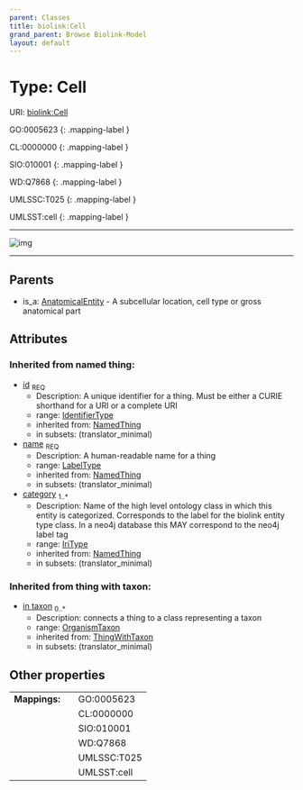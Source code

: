 ```yaml
---
parent: Classes
title: biolink:Cell
grand_parent: Browse Biolink-Model
layout: default
---
```


# Type: Cell




URI: [biolink:Cell](https://w3id.org/biolink/vocab/Cell)

GO:0005623
{: .mapping-label }

CL:0000000
{: .mapping-label }

SIO:010001
{: .mapping-label }

WD:Q7868
{: .mapping-label }

UMLSSC:T025
{: .mapping-label }

UMLSST:cell
{: .mapping-label }


---

![img](http://yuml.me/diagram/nofunky;dir:TB/class/\[OrganismTaxon]<in%20taxon(i)%200..*-%20\[Cell&#124;id(i):identifier_type;name(i):label_type;category(i):iri_type%20%2B],%20\[AnatomicalEntity]^-\[Cell])

---


## Parents

 *  is_a: [AnatomicalEntity](AnatomicalEntity.md) - A subcellular location, cell type or gross anatomical part

## Attributes


### Inherited from named thing:

 * [id](id.md)  <sub>REQ</sub>
    * Description: A unique identifier for a thing. Must be either a CURIE shorthand for a URI or a complete URI
    * range: [IdentifierType](types/IdentifierType.md)
    * inherited from: [NamedThing](NamedThing.md)
    * in subsets: (translator_minimal)
 * [name](name.md)  <sub>REQ</sub>
    * Description: A human-readable name for a thing
    * range: [LabelType](types/LabelType.md)
    * inherited from: [NamedThing](NamedThing.md)
    * in subsets: (translator_minimal)
 * [category](category.md)  <sub>1..*</sub>
    * Description: Name of the high level ontology class in which this entity is categorized. Corresponds to the label for the biolink entity type class. In a neo4j database this MAY correspond to the neo4j label tag
    * range: [IriType](types/IriType.md)
    * inherited from: [NamedThing](NamedThing.md)
    * in subsets: (translator_minimal)

### Inherited from thing with taxon:

 * [in taxon](in_taxon.md)  <sub>0..*</sub>
    * Description: connects a thing to a class representing a taxon
    * range: [OrganismTaxon](OrganismTaxon.md)
    * inherited from: [ThingWithTaxon](ThingWithTaxon.md)
    * in subsets: (translator_minimal)

## Other properties

|  |  |  |
| --- | --- | --- |
| **Mappings:** | | GO:0005623 |
|  | | CL:0000000 |
|  | | SIO:010001 |
|  | | WD:Q7868 |
|  | | UMLSSC:T025 |
|  | | UMLSST:cell |

